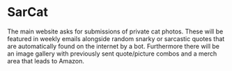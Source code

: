 # SarCat
The main website asks for submissions of private cat photos. These will be featured in weekly emails alongside random snarky or sarcastic quotes that are automatically found on the internet by a bot. Furthermore there will be an image gallery with previously sent quote/picture combos and a merch area that leads to Amazon. 
